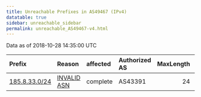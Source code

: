 ```yaml
---
title: Unreachable Prefixes in AS49467 (IPv4)
datatable: true
sidebar: unreachable_sidebar
permalink: unreachable_AS49467-v4.html
---
```


Data as of 2018-10-28 14:35:00 UTC


<div class="datatable-begin"></div>

| Prefix                                               | Reason                                                                                               | affected   | Authorized AS   |   MaxLength | Anchor                                         |   unreachable /24s |
|:-----------------------------------------------------|:-----------------------------------------------------------------------------------------------------|:-----------|:----------------|------------:|:-----------------------------------------------|-------------------:|
| [185.8.33.0/24](https://stat.ripe.net/185.8.33.0/24) | [INVALID ASN](https://rpki-validator.ripe.net/announcement-preview?asn=AS49467&prefix=185.8.33.0/24) | complete   | AS43391         |          24 | [RIPE](unreachable_RIPE_NCC_RPKI_Root-v4.html) |                  1 |

<div class="datatable-end"></div>